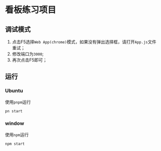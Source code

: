 # 看板练习项目

## 调试模式
1. 点击F5选择`Web App(chrome)`模式，如果没有弹出选择框，请打开`App.js`文件重试；
2. 修改端口为`3000`;
3. 再次点击F5即可；

## 运行
### Ubuntu
使用`pnpm`运行
```bash
pn start
```

### window
使用`npm`运行
```bash
npm start
```